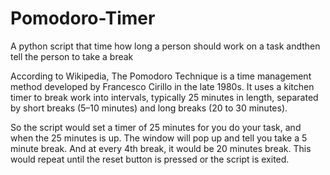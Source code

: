 # Pomodoro-Timer
A python script that time how long a person should work on a task andthen tell the person to take a break

According to Wikipedia, The Pomodoro Technique is a time management method developed by Francesco Cirillo in the late 1980s. It uses a kitchen timer to break work into intervals, typically 25 minutes in length, separated by short breaks (5–10 minutes) and long breaks (20 to 30 minutes). 

So the script would set a timer of 25 minutes for you do your task, and when the 25 minutes is up. The window will pop up and tell you take a 5 minute break. And at every 4th break, it would be 20 minutes break. This would repeat until the reset button is pressed or the script is exited.
